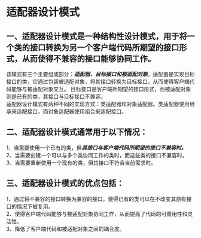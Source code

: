 # 适配器设计模式  
## 一、适配器设计模式是一种结构性设计模式，用于将一个类的接口转换为另一个客户端代码所期望的接口形式，从而使得不兼容的接口能够协同工作。  
该模式有三个主要组成部分：***适配器、目标接口和被适配对象***。适配器是实现目标接口的类，它通过包装被适配对象，将其接口转换为目标接口，从而使得客户端代码能够与被适配对象交互。
目标接口是客户端所期望的接口形式，而被适配对象则是已有的类，其接口与目标接口不兼容。  
适配器设计模式有两种不同的实现方式：类适配器和对象适配器。类适配器使用继承来适配接口，而对象适配器使用组合来适配接口。  
## 二、适配器设计模式通常用于以下情况：  
1、当需要使用一个已有的类，但***其接口与客户端代码所期望的接口不兼容时。***  
2、当需要创建一个可以与多个类协同工作的类时，而这些类的接口不兼容时。  
3、当需要重新使用一个现有的类，但其接口不符合当前需求时。  
## 三、适配器设计模式的优点包括：
1、通过将不兼容的接口转换为兼容的接口，使得已有的类可以在不改变其原有接口的情况下被复用。  
2、使得客户端代码能够与被适配对象协同工作，从而提高了代码的可重用性和灵活性。  
3、降低了客户端代码和被适配对象之间的耦合度。  
